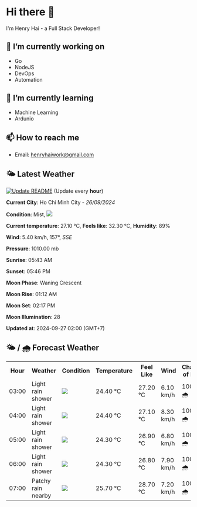 # Hi there 👋

I'm Henry Hai - a Full Stack Developer!

## 🔭 I’m currently working on

- Go
- NodeJS
- DevOps
- Automation

## 🌱 I’m currently learning

- Machine Learning
- Ardunio

## 📫 How to reach me

- Email: <henryhaiwork@gmail.com>

## 🌤️ Latest Weather
[![Update README](https://github.com/henry0hai/henry0hai/actions/workflows/udpateReadme.yml/badge.svg)](https://github.com/henry0hai/henry0hai/actions/workflows/udpateReadme.yml)
(Update every **hour**)
<!-- CURRENT_WEATHER:START -->
**Current City**: Ho Chi Minh City - *26/09/2024*

**Condition**: Mist, <img src="https://cdn.weatherapi.com/weather/64x64/night/143.png"/>

**Current temperature**: 27.10 °C, **Feels like**: 32.30 °C, **Humidity**: 89%

**Wind**: 5.40 km/h, 157°, *SSE*

**Pressure**: 1010.00 mb

**Sunrise**: 05:43 AM

**Sunset**: 05:46 PM

**Moon Phase**: Waning Crescent

**Moon Rise**: 01:12 AM

**Moon Set**: 02:17 PM

**Moon Illumination**: 28

**Updated at**: 2024-09-27 02:00 (GMT+7)<!-- CURRENT_WEATHER:END -->

## 🌤️ / 🌧️ Forecast Weather
<!-- FORECAST_WEATHER:START -->
<table>
		<tr>
			<th>Hour</th>
			<th>Weather</th>
			<th>Condition</th>
			<th>Temperature</th>
			<th>Feel Like</th>
			<th>Wind</th>
			<th>Chance of Rain</th>
		</tr>
				<tr>
					<td>03:00</td>
					<td>Light rain shower</td>
					<td><img src='https://cdn.weatherapi.com/weather/64x64/night/353.png'/></td>
					<td>24.40 °C</td>
					<td>27.20 °C</td>
					<td>6.10 km/h</td>
					<td>100 % 🌧️</td>
				</tr>
				<tr>
					<td>04:00</td>
					<td>Light rain shower</td>
					<td><img src='https://cdn.weatherapi.com/weather/64x64/night/353.png'/></td>
					<td>24.40 °C</td>
					<td>27.10 °C</td>
					<td>8.30 km/h</td>
					<td>100 % 🌧️</td>
				</tr>
				<tr>
					<td>05:00</td>
					<td>Light rain shower</td>
					<td><img src='https://cdn.weatherapi.com/weather/64x64/night/353.png'/></td>
					<td>24.30 °C</td>
					<td>26.90 °C</td>
					<td>6.80 km/h</td>
					<td>100 % 🌧️</td>
				</tr>
				<tr>
					<td>06:00</td>
					<td>Light rain shower</td>
					<td><img src='https://cdn.weatherapi.com/weather/64x64/day/353.png'/></td>
					<td>24.30 °C</td>
					<td>26.80 °C</td>
					<td>7.90 km/h</td>
					<td>100 % 🌧️</td>
				</tr>
				<tr>
					<td>07:00</td>
					<td>Patchy rain nearby</td>
					<td><img src='https://cdn.weatherapi.com/weather/64x64/day/176.png'/></td>
					<td>25.70 °C</td>
					<td>28.70 °C</td>
					<td>7.20 km/h</td>
					<td>100 % 🌧️</td>
				</tr>
</table>
<!-- FORECAST_WEATHER:END -->

